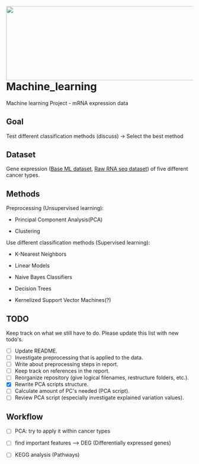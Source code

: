 <img align="right" width="516" height="200" src="https://blog.omictools.com/wp-content/uploads/2017/11/Banner-RNAseq-QC-omictools.png">

# Machine_learning
Machine learning Project - mRNA expression data

## Goal
Test different classification methods (discuss) &rarr; Select the best method 

## Dataset
Gene expression ([Base ML dataset](https://archive.ics.uci.edu/ml/datasets/gene+expression+cancer+RNA-Seq#), [Raw RNA seq dataset](https://www.synapse.org/#!Synapse:syn4301332)) of five different cancer types.

## Methods
 
Preprocessing (Unsupervised learning):

- Principal Component Analysis(PCA)

- Clustering 

Use different classification methods (Supervised learning):

- K-Nearest Neighbors

- Linear Models

- Naive Bayes Classifiers

- Decision Trees

- Kernelized Support Vector Machines(?)

## TODO
Keep track on what we still have to do. Please update this list with new todo's. 

- [ ] Update README.
- [ ] Investigate preprocessing that is applied to the data.
- [ ] Write about preprocessing steps in report.
- [ ] Keep track on references in the report.
- [ ] Reorganize repository (give logical filenames, restructure folders, etc.).
- [x] Rewrite PCA scripts structure.
- [ ] Calculate amount of PC's needed (PCA script).
- [ ] Review PCA script (especially investigate explained variation values).

## Workflow
- [ ] PCA: try to apply it within cancer types
- [ ] find important features --> DEG (Differentially expressed genes)
- [ ] KEGG analysis (Pathways) 

